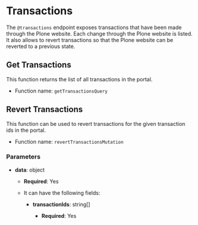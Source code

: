 # Transactions

The `@transactions` endpoint exposes transactions that have been made through the Plone website.
Each change through the Plone website is listed.
It also allows to revert transactions so that the Plone website can be reverted to a previous state.

## Get Transactions

This function returns the list of all transactions in the portal.

- Function name: `getTransactionsQuery`

## Revert Transactions

This function can be used to revert transactions for the given transaction ids in the portal.

- Function name: `revertTransactionsMutation`

### Parameters

- **data**: object

  - **Required**: Yes
  - It can have the following fields:

    - **transactionIds**: string[]

      - **Required**: Yes
